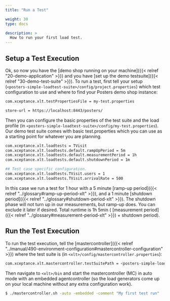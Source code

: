 ```yaml
---
title: "Run a Test"

weight: 30
type: docs

description: >
  How to run your first load test.
---
```


## Setup a Test Execution

Ok, so now you have the [demo shop running on your machine]({{< relref "20-demo-application" >}}) and you have [set up the demo testsuite]({{< relref "30-demo-test-suite" >}}). To run a test, first tell your setup (`<posters-simple-loadtest-suite>/config/project.properties`) which test configuration to use and where to find your Posters demo shop instance:

```bash
com.xceptance.xlt.testPropertiesFile = my-test.properties

store-url = https://localhost:8443/posters/
```

Then you can configure the basic properties of the test suite and the load profile (in `<posters-simple-loadtest-suite>/config/my-test.properties`). Our demo test suite comes with basic test.properties which you can use as a starting point for whatever you are planning.

```bash
com.xceptance.xlt.loadtests = TVisit
com.xceptance.xlt.loadtests.default.rampUpPeriod = 5m
com.xceptance.xlt.loadtests.default.measurementPeriod = 1h
com.xceptance.xlt.loadtests.default.shutdownPeriod = 1m

## Test case specific configuration.
com.xceptance.xlt.loadtests.TVisit.users = 1
com.xceptance.xlt.loadtests.TVisit.arrivalRate = 500
```

In this case we run a test for 1 hour with a 5 minute [ramp-up period]({{< relref "../glossary#ramp-up-period-xlt" >}}), and a 1 minute [shutdown period]({{< relref "../glossary#shutdown-period-xlt" >}}). The shutdown phase will not turn up in our measurements, but ramp-up does. You can exclude it later if desired. Total runtime is 1h 5min ( [measurement period]({{< relref "../glossary#measurement-period-xlt" >}}) + shutdown period).

## Run the Test Execution

To run the test execution, tell the [mastercontroller]({{< relref "../manual/490-environment-configuration#mastercontroller-configuration" >}}) where the test suite is (in `<xlt>/config/mastercontroller.properties`):

```bash
com.xceptance.xlt.mastercontroller.testSuitePath = <posters-simple-loadtest-suite>
```

Then navigate to `<xlt>/bin` and start the mastercontroller (MC) in auto mode with an embedded agentcontroller (so the load generators come up on your local machine without any extra configuration work). 

```bash
$ ./mastercontroller.sh -auto -embedded -comment "My first test run"
```